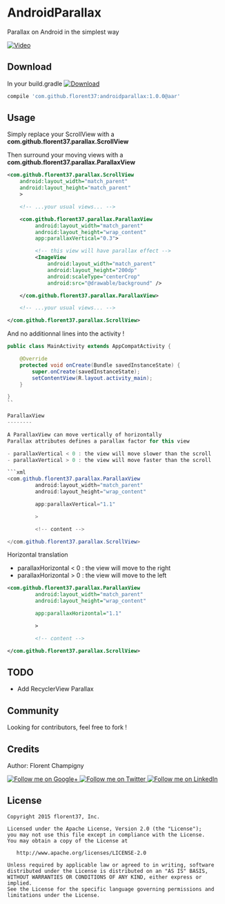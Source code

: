 # AndroidParallax
Parallax on Android in the simplest way

[![Video](http://i.giphy.com/3o85xJJNrvTdxHXd9C.gif)](https://www.youtube.com/watch?v=SiaBDZNUtWM)

Download
--------

In your build.gradle [![Download](https://api.bintray.com/packages/florent37/maven/AndroidParallax/images/download.svg)](https://bintray.com/florent37/maven/AndroidParallax/_latestVersion)
```groovy
compile 'com.github.florent37:androidparallax:1.0.0@aar'
```

Usage
--------

Simply replace your ScrollView with a **com.github.florent37.parallax.ScrollView**

Then surround your moving views with a **com.github.florent37.parallax.ParallaxView**

```xml
<com.github.florent37.parallax.ScrollView
    android:layout_width="match_parent"
    android:layout_height="match_parent"
    >

    <!-- ...your usual views... -->

    <com.github.florent37.parallax.ParallaxView
         android:layout_width="match_parent"
         android:layout_height="wrap_content"
         app:parallaxVertical="0.3">

         <!-- this view will have parallax effect -->
         <ImageView
             android:layout_width="match_parent"
             android:layout_height="200dp"
             android:scaleType="centerCrop"
             android:src="@drawable/background" />

    </com.github.florent37.parallax.ParallaxView>

    <!-- ...your usual views... -->

</com.github.florent37.parallax.ScrollView>
```

And no additionnal lines into the activity !

```java
public class MainActivity extends AppCompatActivity {

    @Override
    protected void onCreate(Bundle savedInstanceState) {
        super.onCreate(savedInstanceState);
        setContentView(R.layout.activity_main);
    }

}
``

ParallaxView
--------

A ParallaxView can move vertically of horizontally
Parallax attributes defines a parallax factor for this view

- parallaxVertical < 0 : the view will move slower than the scroll
- parallaxVertical > 0 : the view will move faster than the scroll

```xml
<com.github.florent37.parallax.ParallaxView
         android:layout_width="match_parent"
         android:layout_height="wrap_content"

         app:parallaxVertical="1.1"

         >

         <!-- content -->

</com.github.florent37.parallax.ScrollView>
```

Horizontal translation

- parallaxHorizontal < 0 : the view will move to the right
- parallaxHorizontal > 0 : the view will move to the left

```xml
<com.github.florent37.parallax.ParallaxView
         android:layout_width="match_parent"
         android:layout_height="wrap_content"

         app:parallaxHorizontal="1.1"

         >

         <!-- content -->

</com.github.florent37.parallax.ScrollView>
```


TODO
--------

- Add RecyclerView Parallax

Community
--------

Looking for contributors, feel free to fork !


Credits
-------

Author: Florent Champigny

<a href="https://plus.google.com/+florentchampigny">
  <img alt="Follow me on Google+"
       src="https://raw.githubusercontent.com/florent37/DaVinci/master/mobile/src/main/res/drawable-hdpi/gplus.png" />
</a>
<a href="https://twitter.com/florent_champ">
  <img alt="Follow me on Twitter"
       src="https://raw.githubusercontent.com/florent37/DaVinci/master/mobile/src/main/res/drawable-hdpi/twitter.png" />
</a>
<a href="https://www.linkedin.com/profile/view?id=297860624">
  <img alt="Follow me on LinkedIn"
       src="https://raw.githubusercontent.com/florent37/DaVinci/master/mobile/src/main/res/drawable-hdpi/linkedin.png" />
</a>

License
--------

    Copyright 2015 florent37, Inc.

    Licensed under the Apache License, Version 2.0 (the "License");
    you may not use this file except in compliance with the License.
    You may obtain a copy of the License at

       http://www.apache.org/licenses/LICENSE-2.0

    Unless required by applicable law or agreed to in writing, software
    distributed under the License is distributed on an "AS IS" BASIS,
    WITHOUT WARRANTIES OR CONDITIONS OF ANY KIND, either express or implied.
    See the License for the specific language governing permissions and
    limitations under the License.